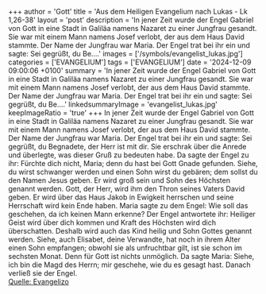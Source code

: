 +++
author = 'Gott'
title = 'Aus dem Heiligen Evangelium nach Lukas - Lk 1,26-38'
layout = 'post'
description = 'In jener Zeit wurde der Engel Gabriel von Gott in eine Stadt in Galiläa namens Nazaret zu einer Jungfrau gesandt. Sie war mit einem Mann namens Josef verlobt, der aus dem Haus David stammte. Der Name der Jungfrau war Maria. Der Engel trat bei ihr ein und sagte: Sei gegrüßt, du Be....'
images = ['/symbols/evangelist_lukas.jpg']
categories = ['EVANGELIUM']
tags = ['EVANGELIUM']
date = '2024-12-09 09:00:06 +0100'
summary = 'In jener Zeit wurde der Engel Gabriel von Gott in eine Stadt in Galiläa namens Nazaret zu einer Jungfrau gesandt. Sie war mit einem Mann namens Josef verlobt, der aus dem Haus David stammte. Der Name der Jungfrau war Maria. Der Engel trat bei ihr ein und sagte: Sei gegrüßt, du Be....'
linkedsummaryImage = 'evangelist_lukas.jpg'
keepImageRatio = 'true'
+++
In jener Zeit wurde der Engel Gabriel von Gott in eine Stadt in Galiläa namens Nazaret
zu einer Jungfrau gesandt. Sie war mit einem Mann namens Josef verlobt, der aus dem Haus David stammte. Der Name der Jungfrau war Maria.
Der Engel trat bei ihr ein und sagte: Sei gegrüßt, du Begnadete, der Herr ist mit dir.<!--more-->
Sie erschrak über die Anrede und überlegte, was dieser Gruß zu bedeuten habe.
Da sagte der Engel zu ihr: Fürchte dich nicht, Maria; denn du hast bei Gott Gnade gefunden.
Siehe, du wirst schwanger werden und einen Sohn wirst du gebären; dem sollst du den Namen Jesus geben.
Er wird groß sein und Sohn des Höchsten genannt werden. Gott, der Herr, wird ihm den Thron seines Vaters David geben.
Er wird über das Haus Jakob in Ewigkeit herrschen und seine Herrschaft wird kein Ende haben.
Maria sagte zu dem Engel: Wie soll das geschehen, da ich keinen Mann erkenne?
Der Engel antwortete ihr: Heiliger Geist wird über dich kommen und Kraft des Höchsten wird dich überschatten. Deshalb wird auch das Kind heilig und Sohn Gottes genannt werden.
Siehe, auch Elisabet, deine Verwandte, hat noch in ihrem Alter einen Sohn empfangen; obwohl sie als unfruchtbar gilt, ist sie schon im sechsten Monat.
Denn für Gott ist nichts unmöglich.
Da sagte Maria: Siehe, ich bin die Magd des Herrn; mir geschehe, wie du es gesagt hast. Danach verließ sie der Engel.<br> [Quelle: Evangelizo](https://evangeliumtagfuertag.org/DE/gospel)